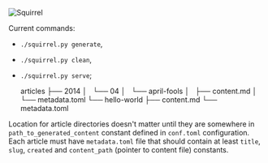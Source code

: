 ![Squirrel](http://i.imgur.com/ibp6Bhc.jpg)

Current commands:

* `./squirrel.py generate`,

* `./squirrel.py clean`,

* `./squirrel.py serve`;

    articles
    ├── 2014
    │   └── 04
    │       └── april-fools
    │           ├── content.md
    │           └── metadata.toml
    └── hello-world
        ├── content.md
        └── metadata.toml

Location for article directories doesn't matter until they are somewhere in
`path_to_generated_content` constant defined in `conf.toml` configuration. Each
article must have `metadata.toml` file that should contain at least `title`,
`slug`, `created` and `content_path` (pointer to content file) constants.
